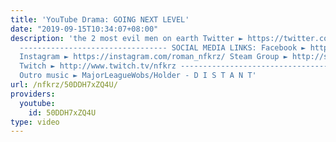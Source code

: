 ```yaml
---
title: 'YouTube Drama: GOING NEXT LEVEL'
date: "2019-09-15T10:34:07+08:00"
description: 'the 2 most evil men on earth Twitter ► https://twitter.com/NFKRZAlt
  --------------------------------- SOCIAL MEDIA LINKS: Facebook ► https://www.facebook.com/NFKRZ1
  Instagram ► https://instagram.com/roman_nfkrz/ Steam Group ► http://steamcommunity.com/groups/nfkrzgroup
  Twitch ► http://www.twitch.tv/nfkrz --------------------------------- Music: ---------------------------------
  Outro music ► MajorLeagueWobs/Holder - D I S T A N T'
url: /nfkrz/50DDH7xZQ4U/
providers:
  youtube:
    id: 50DDH7xZQ4U
type: video
---
```

